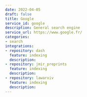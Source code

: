 ```yaml
---
date: 2022-04-05
draft: false
title: Google
service_id: google
description: General search engine
service_url: https://www.google.fr/
categories:
- search
integrations:
- repository: dash
  feature: indexing
  description:
- repository: jmir_preprints
  feature: indexing
  description:
- repository: lawarxiv
  feature: indexing
  description:
---
```



